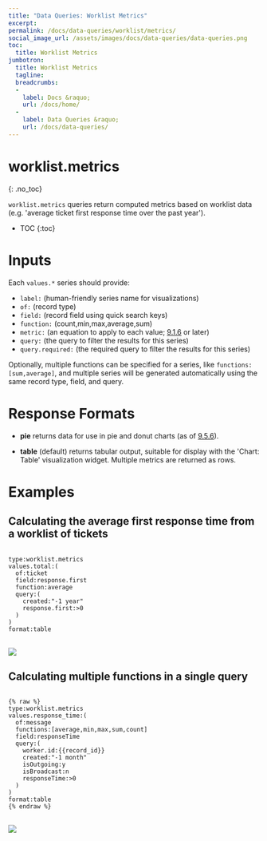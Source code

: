 ```yaml
---
title: "Data Queries: Worklist Metrics"
excerpt: 
permalink: /docs/data-queries/worklist/metrics/
social_image_url: /assets/images/docs/data-queries/data-queries.png
toc:
  title: Worklist Metrics
jumbotron:
  title: Worklist Metrics
  tagline: 
  breadcrumbs:
  -
    label: Docs &raquo;
    url: /docs/home/
  -
    label: Data Queries &raquo;
    url: /docs/data-queries/
---
```


# worklist.metrics
{: .no_toc}

`worklist.metrics` queries return computed metrics based on worklist data (e.g. 'average ticket first response time over the past year').

* TOC
{:toc}

# Inputs

Each `values.*` series should provide:
* `label:` (human-friendly series name for visualizations)
* `of:` (record type)
* `field:` (record field using quick search keys)
* `function:` (count,min,max,average,sum)
* `metric:` (an equation to apply to each value; [9.1.6](/releases/9.1.6/) or later)
* `query:` (the query to filter the results for this series)
* `query.required:` (the required query to filter the results for this series)

Optionally, multiple functions can be specified for a series, like `functions:[sum,average]`, and multiple series will be generated automatically using the same record type, field, and query.

# Response Formats

* **pie** returns data for use in pie and donut charts (as of [9.5.6](/releases/9.5.6/)).

* **table** (default) returns tabular output, suitable for display with the 'Chart: Table' visualization widget. Multiple metrics are returned as rows.

# Examples

## Calculating the average first response time from a worklist of tickets

<pre>
<code class="language-cerb">
type:worklist.metrics 
values.total:(
  of:ticket
  field:response.first 
  function:average 
  query:(
    created:"-1 year"
    response.first:>0
  )
)
format:table
</code>
</pre>

<div class="cerb-screenshot">
<img src="/assets/images/docs/data-queries/data-queries-worklist-metric-counter.png" class="screenshot">
</div>

## Calculating multiple functions in a single query

<pre>
<code class="language-cerb">
{% raw %}
type:worklist.metrics
values.response_time:(
  of:message 
  functions:[average,min,max,sum,count] 
  field:responseTime 
  query:(
    worker.id:{{record_id}} 
    created:"-1 month" 
    isOutgoing:y 
    isBroadcast:n 
    responseTime:>0
  )
)
format:table
{% endraw %}
</code>
</pre>

<div class="cerb-screenshot">
<img src="/assets/images/docs/data-queries/data-queries-worklist-metric-response_times.png" class="screenshot">
</div>
